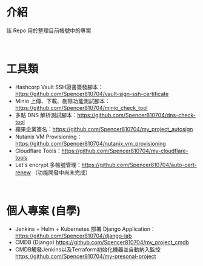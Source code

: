 # 介紹
該 Repo 用於整理目前帳號中的專案

<br>

# 工具類

- Hashcorp Vault SSH證書簽發腳本：https://github.com/Spencer810704/vault-sign-ssh-certificate
- Minio 上傳、下載、刪除功能測試腳本：https://github.com/Spencer810704/minio_check_tool
- 多點 DNS 解析測試腳本：https://github.com/Spencer810704/dns-check-tool
- 蘋果企業簽名：https://github.com/Spencer810704/my_project_autosign
- Nutanix VM Provisioning：https://github.com/Spencer810704/nutanix_vm_provisioning
- Cloudflare Tools：https://github.com/Spencer810704/my-cloudflare-tools
- Let's encrypt 多帳號管理：https://github.com/Spencer810704/auto-cert-renew （功能開發中尚未完成）

<br>

  
# 個人專案 (自學)
- Jenkins + Helm + Kubernetes 部署 Django Application： https://github.com/Spencer810704/django-lab
- CMDB (Django) https://github.com/Spencer810704/my_project_cmdb
- CMDB觸發Jenkins以及Terraform初始化機器並自動納入監控 https://github.com/Spencer810704/my-presonal-project

<br>
